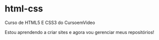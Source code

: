 # html-css
 Curso de HTML5 E CSS3 do CursoemVideo

 Estou aprendendo a criar sites e agora vou gerenciar meus repositórios!
 